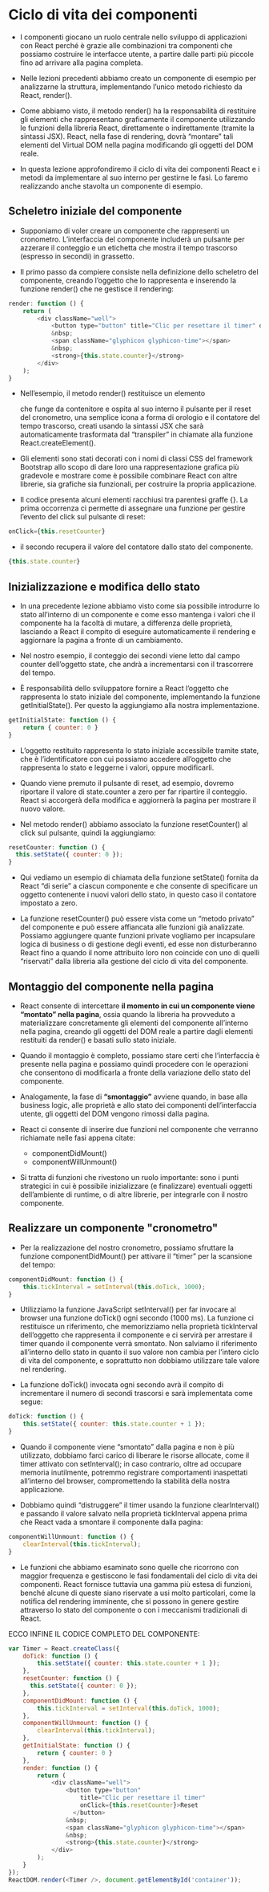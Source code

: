 # Ciclo di vita dei componenti

+ I componenti giocano un ruolo centrale nello sviluppo di applicazioni con React perché è grazie alle combinazioni tra componenti che possiamo costruire le interfacce utente, a partire dalle parti più piccole fino ad arrivare alla pagina completa.

+ Nelle lezioni precedenti abbiamo creato un componente di esempio per analizzarne la struttura, implementando l’unico metodo richiesto da React, render().

+ Come abbiamo visto, il metodo render() ha la responsabilità di restituire gli elementi che rappresentano graficamente il componente utilizzando le funzioni della libreria React, direttamente o indirettamente (tramite la sintassi JSX). React, nella fase di rendering, dovrà “montare” tali elementi del Virtual DOM nella pagina modificando gli oggetti del DOM reale.

+ In questa lezione approfondiremo il ciclo di vita dei componenti React e i metodi da implementare al suo interno per gestirne le fasi. Lo faremo realizzando anche stavolta un componente di esempio.

## Scheletro iniziale del componente

+ Supponiamo di voler creare un componente che rappresenti un cronometro. L’interfaccia del componente includerà un pulsante per azzerare il conteggio e un etichetta che mostra il tempo trascorso (espresso in secondi) in grassetto.

+ Il primo passo da compiere consiste nella definizione dello scheletro del componente, creando l’oggetto che lo rappresenta e inserendo la funzione render() che ne gestisce il rendering:

``` js
render: function () {
	return (
		<div className="well">
            <button type="button" title="Clic per resettare il timer" onClick={this.resetCounter}>Reset</button>
            &nbsp;
            <span className="glyphicon glyphicon-time"></span>
            &nbsp;
            <strong>{this.state.counter}</strong>
        </div>
    );
}
```
+ Nell’esempio, il metodo render() restituisce un elemento <div> che funge da contenitore e ospita al suo interno il pulsante per il reset del cronometro, una semplice icona a forma di orologio e il contatore del tempo trascorso, creati usando la sintassi JSX che sarà automaticamente trasformata dal “transpiler” in chiamate alla funzione React.createElement().

+ Gli elementi sono stati decorati con i nomi di classi CSS del framework Bootstrap allo scopo di dare loro una rappresentazione grafica più gradevole e mostrare come è possibile combinare React con altre librerie, sia grafiche sia funzionali, per costruire la propria applicazione.

+ Il codice presenta alcuni elementi racchiusi tra parentesi graffe {}. La prima occorrenza ci permette di assegnare una funzione per gestire l’evento del click sul pulsante di reset:
``` js
onClick={this.resetCounter}
```

+ il secondo recupera il valore del contatore dallo stato del componente.
``` js
{this.state.counter}
```

## Inizializzazione e modifica dello stato

+ In una precedente lezione abbiamo visto come sia possibile introdurre lo stato all’interno di un componente e come esso mantenga i valori che il componente ha la facoltà di mutare, a differenza delle proprietà, lasciando a React il compito di eseguire automaticamente il rendering e aggiornare la pagina a fronte di un cambiamento.

+ Nel nostro esempio, il conteggio dei secondi viene letto dal campo counter dell’oggetto state, che andrà a incrementarsi con il trascorrere del tempo.

+ È responsabilità dello sviluppatore fornire a React l’oggetto che rappresenta lo stato iniziale del componente, implementando la funzione getInitialState(). Per questo la aggiungiamo alla nostra implementazione.

``` js 
getInitialState: function () {
    return { counter: 0 }
}
```

+ L’oggetto restituito rappresenta lo stato iniziale accessibile tramite state, che è l’identificatore con cui possiamo accedere all’oggetto che rappresenta lo stato e leggerne i valori, oppure modificarli.

+ Quando viene premuto il pulsante di reset, ad esempio, dovremo riportare il valore di state.counter a zero per far ripartire il conteggio. React si accorgerà della modifica e aggiornerà la pagina per mostrare il nuovo valore.

+ Nel metodo render() abbiamo associato la funzione resetCounter() al click sul pulsante, quindi la aggiungiamo:

``` js
resetCounter: function () {
  this.setState({ counter: 0 });
}
```

+ Qui vediamo un esempio di chiamata della funzione setState() fornita da React “di serie” a ciascun componente e che consente di specificare un oggetto contenente i nuovi valori dello stato, in questo caso il contatore impostato a zero.

+ La funzione resetCounter() può essere vista come un “metodo privato” del componente e può essere affiancata alle funzioni già analizzate. Possiamo aggiungere quante funzioni private vogliamo per incapsulare logica di business o di gestione degli eventi, ed esse non disturberanno React fino a quando il nome attribuito loro non coincide con uno di quelli “riservati” dalla libreria alla gestione del ciclo di vita del componente.

## Montaggio del componente nella pagina
+ React consente di intercettare <b>il momento in cui un componente viene “montato” nella pagina</b>, ossia quando la libreria ha provveduto a materializzare concretamente gli elementi del componente all’interno nella pagina, creando gli oggetti del DOM reale a partire dagli elementi restituiti da render() e basati sullo stato iniziale.

+ Quando il montaggio è completo, possiamo stare certi che l’interfaccia è presente nella pagina e possiamo quindi procedere con le operazioni che consentono di modificarla a fronte della variazione dello stato del componente.

+ Analogamente, la fase di <b>“smontaggio”</b> avviene quando, in base alla business logic, alle proprietà e allo stato dei componenti dell’interfaccia utente, gli oggetti del DOM vengono rimossi dalla pagina.

+ React ci consente di inserire due funzioni nel componente che verranno richiamate nelle fasi appena citate:
    + componentDidMount()
    + componentWillUnmount()

+ Si tratta di funzioni che rivestono un ruolo importante: sono i punti strategici in cui è possibile inizializzare (e finalizzare) eventuali oggetti dell’ambiente di runtime, o di altre librerie, per integrarle con il nostro componente.

## Realizzare un componente "cronometro"

+ Per la realizzazione del nostro cronometro, possiamo sfruttare la funzione componentDidMount() per attivare il “timer” per la scansione del tempo:
``` js
componentDidMount: function () {
    this.tickInterval = setInterval(this.doTick, 1000);
}
```

+ Utilizziamo la funzione JavaScript setInterval() per far invocare al browser una funzione doTick() ogni secondo (1000 ms). La funzione ci restituisce un riferimento, che memorizziamo nella proprietà tickInterval dell’oggetto che rappresenta il componente e ci servirà per arrestare il timer quando il componente verrà smontato. Non salviamo il riferimento all’interno dello stato in quanto il suo valore non cambia per l’intero ciclo di vita del componente, e soprattutto non dobbiamo utilizzare tale valore nel rendering.

+ La funzione doTick() invocata ogni secondo avrà il compito di incrementare il numero di secondi trascorsi e sarà implementata come segue:

``` js
doTick: function () {
    this.setState({ counter: this.state.counter + 1 });
}
```

+ Quando il componente viene “smontato” dalla pagina e non è più utilizzato, dobbiamo farci carico di liberare le risorse allocate, come il timer attivato con setInterval(); in caso contrario, oltre ad occupare memoria inutilmente, potremmo registrare comportamenti inaspettati all’interno del browser, compromettendo la stabilità della nostra applicazione.

+ Dobbiamo quindi “distruggere” il timer usando la funzione clearInterval() e passando il valore salvato nella proprietà tickInterval appena prima che React vada a smontare il componente dalla pagina:

``` js
componentWillUnmount: function () {
    clearInterval(this.tickInterval);
}
```
+ Le funzioni che abbiamo esaminato sono quelle che ricorrono con maggior frequenza e gestiscono le fasi fondamentali del ciclo di vita dei componenti. React fornisce tuttavia una gamma più estesa di funzioni, benché alcune di queste siano riservate a usi molto particolari, come la notifica del rendering imminente, che si possono in genere gestire attraverso lo stato del componente o con i meccanismi tradizionali di React.

ECCO INFINE IL CODICE COMPLETO DEL COMPONENTE:
``` js
var Timer = React.createClass({
	doTick: function () {
        this.setState({ counter: this.state.counter + 1 });
    },
    resetCounter: function () {
      this.setState({ counter: 0 });
    },
    componentDidMount: function () {
        this.tickInterval = setInterval(this.doTick, 1000);
    },
    componentWillUnmount: function () {
        clearInterval(this.tickInterval);
    },
    getInitialState: function () {
        return { counter: 0 }
    },
    render: function () {
        return (
            <div className="well">
                <button type="button"
                    title="Clic per resettare il timer"
                    onClick={this.resetCounter}>Reset
                  </button>
                &nbsp;
                <span className="glyphicon glyphicon-time"></span>
                &nbsp;
                <strong>{this.state.counter}</strong>
            </div>
        );
    }
});
ReactDOM.render(<Timer />, document.getElementById('container'));
```



